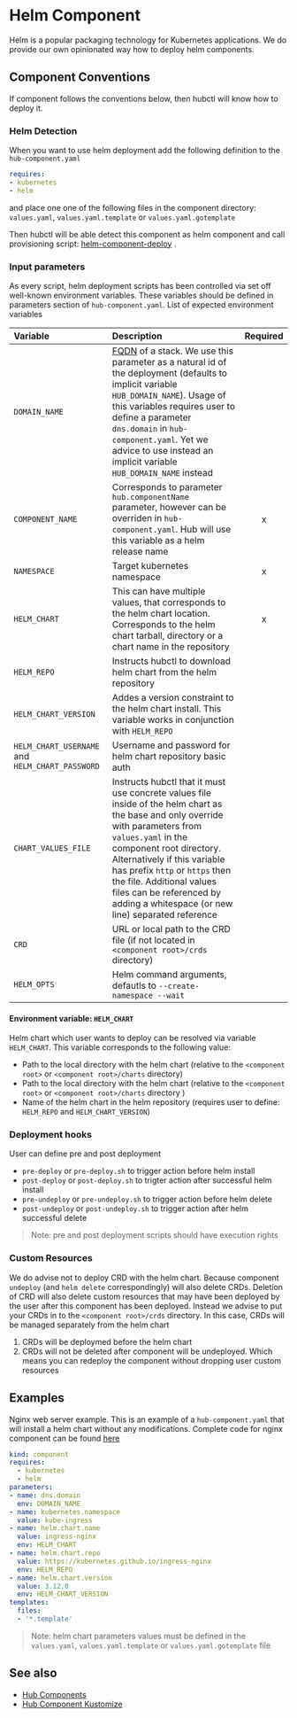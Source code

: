 # Helm Component

Helm is a popular packaging technology for Kubernetes applications. We do provide our own opinionated way how to deploy helm components.

## Component Conventions

If component follows the conventions below, then hubctl will know how to deploy  it.

### Helm Detection

When you want to use helm deployment add the following definition to the `hub-component.yaml`

```yaml
requires:
- kubernetes
- helm
```

and place one one of the following files in the component directory:  `values.yaml`, `values.yaml.template` or `values.yaml.gotemplate`

Then hubctl will be able detect this component as helm component and call provisioning script: [helm-component-deploy](https://github.com/agilestacks/hub-extensions/blob/master/hub-component-helm-deploy) .

### Input parameters

As every script, helm deployment scripts has been controlled via set off well-known environment variables. These variables should be defined in parameters section of `hub-component.yaml`. List of expected environment variables

| Variable   | Description | Required
| :-------- | :-------- | :-: |
| `DOMAIN_NAME` | [FQDN](https://en.wikipedia.org/wiki/Fully_qualified_domain_name) of a stack. We use this parameter as a natural id of the deployment (defaults to implicit variable `HUB_DOMAIN_NAME`). Usage of this variables requires user to define a parameter `dns.domain` in `hub-component.yaml`. Yet we advice to use instead an implicit variable `HUB_DOMAIN_NAME` instead |  |
| `COMPONENT_NAME` | Corresponds to parameter `hub.componentName` parameter, however can be overriden in `hub-component.yaml`. Hub will use this variable as a helm release name | x |
| `NAMESPACE` | Target kubernetes namespace | x |
| `HELM_CHART` | This can have multiple values, that corresponds to the helm chart location. Corresponds to the helm chart tarball, directory or a chart name in the repository | x |
| `HELM_REPO` | Instructs hubctl to download helm chart from the helm repository | |
| `HELM_CHART_VERSION` | Addes a version constraint to the helm chart install. This variable works in conjunction with `HELM_REPO` | |
| `HELM_CHART_USERNAME` and `HELM_CHART_PASSWORD`| Username and password for helm chart repository basic auth | |
| `CHART_VALUES_FILE` | Instructs hubctl that it must use concrete values file inside of the helm chart as the base and only override with parameters from `values.yaml` in the component root directory. Alternatively if this variable has prefix `http` or `https` then the file. Additional values files can be referenced by adding a whitespace (or new line) separated reference | |
| `CRD` | URL or local path to the CRD file (if not located in `<component root>/crds` directory)  | |
| `HELM_OPTS` | Helm command arguments, defautls to `--create-namespace --wait` | |

#### Environment variable: `HELM_CHART`

Helm chart which user wants to deploy can be resolved via variable `HELM_CHART`. This variable corresponds to the following value:

* Path to the local directory with the helm chart (relative to the `<component root>` or `<component root>/charts` directory)
* Path to the local directory with the helm chart (relative to the `<component root>` or `<component root>/charts` directory )
* Name of the helm chart in the helm repository (requires user to define: `HELM_REPO` and `HELM_CHART_VERSION`)

### Deployment hooks

User can define pre and post deployment

* `pre-deploy` or `pre-deploy.sh` to trigger action before helm install
* `post-deploy` or `post-deploy.sh` to trigter action after successful helm install
* `pre-undeploy` or `pre-undeploy.sh` to trigger action before helm delete
* `post-undeploy` or `post-undeploy.sh` to trigger action after helm successful delete

> Note: pre and post deployment scripts should have execution rights

### Custom Resources

We do advise not to deploy CRD with the helm chart. Because component `undeploy` (and `helm delete` correspondingly) will also delete CRDs. Deletion of CRD will also delete custom resources that may have been deployed by the user after this component has been deployed. Instead we advise to put your CRDs in to the  `<component root>/crds` directory. In this case, CRDs will be managed separately from the helm chart

1. CRDs will be deploymed before the helm chart
2. CRDs will not be deleted after component will be undeployed. Which means you can redeploy the component without dropping user custom resources

## Examples

Nginx web server example. This is an example of a `hub-component.yaml` that will install a helm chart without any modifications. Complete code for nginx component can be found [here](https://github.com/agilestacks/components/tree/master/nginxing)

```yaml
kind: component
requires:
  - kubernetes
  - helm
parameters:
- name: dns.domain
  env: DOMAIN_NAME
- name: kubernetes.namespace
  value: kube-ingress
- name: helm.chart.name
  value: ingress-nginx
  env: HELM_CHART
- name: helm.chart.repo
  value: https://kubernetes.github.io/ingress-nginx
  env: HELM_REPO
- name: helm.chart.version
  value: 3.12.0
  env: HELM_CHART_VERSION
templates:
  files:
  - '*.template'
```

> Note: helm chart parameters values must be defined in the `values.yaml`, `values.yaml.template` or `values.yaml.gotemplate` file

## See also

* [Hub Components](hub-component.md)
* [Hub Component Kustomize](hub-component-kustomize.md)
